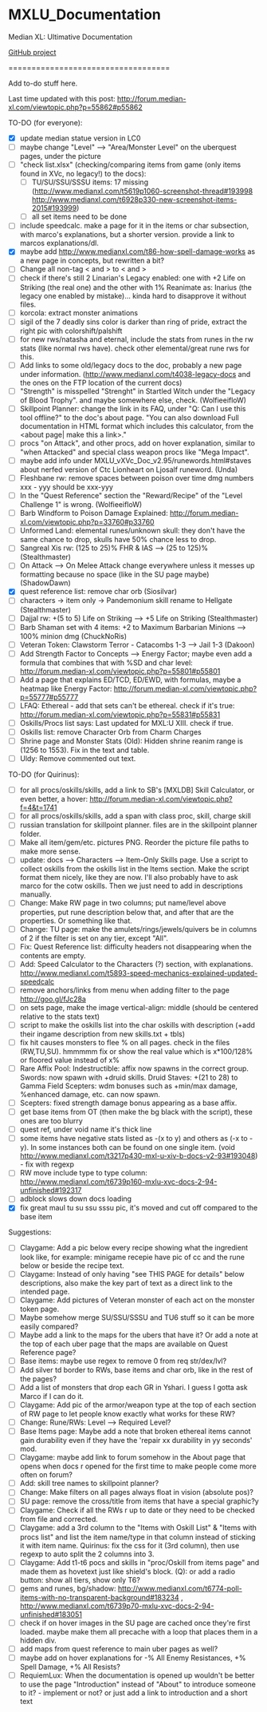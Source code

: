 # MXLU_Documentation
Median XL: Ultimative Documentation

[GitHub project](https://github.com/Quirinus/MXLU_Documentation)

===================================

Add to-do stuff here.

Last time updated with this post:
http://forum.median-xl.com/viewtopic.php?p=55862#p55862

TO-DO (for everyone):
- [x] update median statue version in LC0
- [ ] maybe change "Level" --> "Area/Monster Level" on the uberquest pages, under the picture
- [ ] "check list.xlsx" (checking/comparing items from game (only items found in XVc, no legacy!) to the docs):
	- [ ] TU/SU/SSU/SSSU items: 17 missing (http://www.medianxl.com/t5619p1060-screenshot-thread#193998 http://www.medianxl.com/t6928p330-new-screenshot-items-2015#193999)
	- [ ] all set items need to be done
- [ ] include speedcalc. make a page for it in the items or char subsection, with marco's explanations, but a shorter version. provide a link to marcos explanations/dl.
- [x] maybe add http://www.medianxl.com/t86-how-spell-damage-works as a new page in concepts, but rewritten a bit?
- [ ] Change all non-tag < and > to &lt; and &gt;
- [ ] check if there's still 2 Linarian's Legacy enabled: one with +2 Life on Striking (the real one) and the other with 1% Reanimate as: Inarius (the legacy one enabled by mistake)... kinda hard to disapprove it without files.
- [ ] korcola: extract monster animations
- [ ] sigil of the 7 deadly sins color is darker than ring of pride, extract the right pic with colorshift/palshift
- [ ] for new rws/natasha and eternal, include the stats from runes in the rw stats (like normal rws have). check other elemental/great rune rws for this.
- [ ] Add links to some old/legacy docs to the doc, probably a new page under information. (http://www.medianxl.com/t4038-legacy-docs and the ones on the FTP location of the current docs)
- [ ] "Strength" is misspelled "Strenght" in Startled Witch under the "Legacy of Blood Trophy". and maybe somewhere else, check. (WolfieeifloW)
- [ ] Skillpoint Planner: change the link in its FAQ, under "Q: Can I use this tool offline?" to the doc's about page. "You can also download Full documentation in HTML format which includes this calculator, from the <about page| make this a link>."
- [ ] procs "on Attack", and other procs, add on hover explanation, similar to "when Attacked" and special class weapon procs like "Mega Impact".
- [ ] maybe add info under MXLU_vXVc_Doc_v2.95/runewords.html#staves about nerfed version of Ctc Lionheart on Ljosalf runeword. (Unda)
- [ ] Fleshbane rw: remove spaces between poison over time dmg numbers xxx - yyy should be xxx-yyy
- [ ] In the "Quest Reference" section the "Reward/Recipe" of the "Level Challenge 1" is wrong. (WolfieeifloW)
- [ ] Barb Windform to Poison Damage Explained: http://forum.median-xl.com/viewtopic.php?p=33760#p33760
- [ ] Unformed Land: elemental runes/unknown skull: they don't have the same chance to drop, skulls have 50% chance less to drop.
- [ ] Sangreal Xis rw: (125 to 25)% FHR & IAS --> (25 to 125)% (Stealthmaster)
- [ ] On Attack --> On Melee Attack change everywhere unless it messes up formatting because no space (like in the SU page maybe) (ShadowDawn)
- [x] quest reference list: remove char orb (Siosilvar)
- [ ] characters -> item only -> Pandemonium skill rename to Hellgate (Stealthmaster)
- [ ] Dajjal rw: +(5 to 5) Life on Striking --> +5 Life on Striking (Stealthmaster)
- [ ] Barb Shaman set with 4 items: +2 to Maximum Barbarian Minions --> 100% minion dmg (ChuckNoRis)
- [ ] Veteran Token: Clawstorm Terror - Catacombs 1-3 --> Jail 1-3 (Dakoon)
- [ ] Add Strength Factor to Concepts --> Energy Factor; maybe even add a formula that combines that with %SD and char level: http://forum.median-xl.com/viewtopic.php?p=55801#p55801
- [ ] Add a page that explains ED/TCD, ED/EWD, with formulas, maybe a heatmap like Energy Factor: http://forum.median-xl.com/viewtopic.php?p=55777#p55777
- [ ] LFAQ: Ethereal - add that sets can't be ethereal. check if it's true: http://forum.median-xl.com/viewtopic.php?p=55831#p55831
- [ ] Oskills/Procs list says: Last updated for MXL:U XIII. check if true.
- [ ] Oskills list: remove Character Orb from Charm Charges
- [ ] Shrine page and Monster Stats (Old): Hidden shrine reanim range is (1256 to 1553). Fix in the text and table.
- [ ] Uldy: Remove commented out text.

TO-DO (for Quirinus):
- [ ] for all procs/oskills/skills, add a link to SB's [MXLDB] Skill Calculator, or even better, a hover: http://forum.median-xl.com/viewtopic.php?f=4&t=1741
- [ ] for all procs/oskills/skills, add a span with class proc, skill, charge skill
- [ ] russian translation for skillpoint planner. files are in the skillpoint planner folder.
- [ ] Make all item/gem/etc. pictures PNG. Reorder the picture file paths to make more sense.
- [ ] update: docs --> Characters --> Item-Only Skills page. Use a script to collect oskills from the oskills list in the Items section. Make the script format them nicely, like they are now. I'll also probably have to ask marco for the cotw oskills. Then we just need to add in descriptions manually.
- [ ] Change: Make RW page in two columns; put name/level above properties, put rune description below that, and after that are the properties. Or something like that.
- [ ] Change: TU page: make the amulets/rings/jewels/quivers be in columns of 2 if the filter is set on any tier, except "All".
- [ ] Fix: Quest Reference list: difficulty headers not disappearing when the contents are empty.
- [ ] Add: Speed Calculator to the Characters (?) section, with explanations. http://www.medianxl.com/t5893-speed-mechanics-explained-updated-speedcalc
- [ ] remove anchors/links from menu when adding filter to the page http://goo.gl/fJc28a
- [ ] on sets page, make the image vertical-align: middle (should be centered relative to the stats text)
- [ ] script to make the oskills list into the char oskills with description (+add their ingame description from new skills.txt + tbls)
- [ ] fix hit causes monsters to flee % on all pages. check in the files (RW,TU,SU). hmmmmm fix or show the real value which is x*100/128% or floored value instead of x%
- [ ] Rare Affix Pool:
	Indestructible: affix now spawns in the correct group.
	Swords: now spawn with +druid skills.
	Druid Staves: +(21 to 28) to Gamma Field
	Scepters: wdm bonuses such as +min/max damage, %enhanced damage, etc. can now spawn.
- [ ] Scepters: fixed strength damage bonus appearing as a base affix.
- [ ] get base items from OT (then make the bg black with the script), these ones are too blurry
- [ ] quest ref, under void name it's thick line
- [ ] some items have negative stats listed as -(x to y) and others as (-x to -y). In some instances both can be found on one single item. (void http://www.medianxl.com/t3217p430-mxl-u-xiv-b-docs-v2-93#193048) - fix with regexp
- [ ] RW move include type to type column: http://www.medianxl.com/t6739p160-mxlu-xvc-docs-2-94-unfinished#192317
- [ ] adblock slows down docs loading
- [x] fix great maul tu su ssu sssu pic, it's moved and cut off compared to the base item

Suggestions:
- [ ] Claygame: Add a pic below every recipe showing what the ingredient look like, for example: minigame recepie have pic of cc and the rune below or beside the recipe text.
- [ ] Claygame: Instead of only having "see THIS PAGE for details" below descriptions, also make the key part of text as a direct link to the intended page.
- [ ] Claygame: Add pictures of Veteran monster of each act on the monster token page.
- [ ] Maybe somehow merge SU/SSU/SSSU and TU6 stuff so it can be more easily compared?
- [ ] Maybe add a link to the maps for the ubers that have it? Or add a note at the top of each uber page that the maps are available on Quest Reference page?
- [ ] Base items: maybe use regex to remove 0 from req str/dex/lvl?
- [ ] Add silver td border to RWs, base items and char orb, like in the rest of the pages?
- [ ] Add a list of monsters that drop each GR in Yshari. I guess I gotta ask Marco if I can do it.
- [ ] Claygame: Add pic of the armor/weapon type at the top of each section of RW page to let people know exactly what works for these RW?
- [ ] Change: Rune/RWs: Level --> Required Level?
- [ ] Base Items page: Maybe add a note that broken ethereal items cannot gain durability even if they have the 'repair xx durability in yy seconds' mod.
- [ ] Claygame: maybe add link to forum somehow in the About page that opens when docs r opened for the first time to make people come more often on forum?
- [ ] Add: skill tree names to skillpoint planner?
- [ ] Change: Make filters on all pages always float in vision (absolute pos)?
- [ ] SU page: remove the cross/title from items that have a special graphic?y
- [ ] Claygame: Check if all the RWs r up to date or they need to be checked from file and corrected.
- [ ] Claygame: add a 3rd column to the "Items with Oskill List" & "Items with procs list" and list the item name/type in that column instead of sticking it with item name. Quirinus: fix the css for it (3rd column), then use regexp to auto split the 2 columns into 3.
- [ ] Claygame:  Add t1-t6 pocs and skills in "proc/Oskill from items page" and made them as hovetext just like shield's block. (Q): or add a radio button: show all tiers, show only T6?
- [ ] gems and runes, bg/shadow: http://www.medianxl.com/t6774-poll-items-with-no-transparent-background#183234 , http://www.medianxl.com/t6739p70-mxlu-xvc-docs-2-94-unfinished#183051
- [ ] check if on hover images in the SU page are cached once they're first loaded. maybe make them all precache with a loop that places them in a hidden div.
- [ ] add maps from quest reference to main uber pages as well?
- [ ] maybe add on hover explanations for -% All Enemy Resistances, +% Spell Damage, +% All Resists?
- [ ] RequiemLux: When the documentation is opened up wouldn't be better to use the page "Introduction" instead of "About" to introduce someone to it? - implement or not? or just add a link to introduction and a short text
